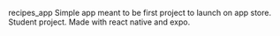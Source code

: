 recipes_app
Simple app meant to be first project to launch on app store.  Student project.  Made with react native and expo.
